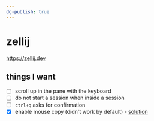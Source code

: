 ```yaml
---
dg-publish: true
---
```

# zellij

<https://zellij.dev>

## things I want

- [ ] scroll up in the pane with the keyboard
- [ ] do not start a session when inside a session
- [ ] `ctrl+q` asks for confirmation
- [x] enable mouse copy (didn't work by default) - [solution](https://zellij.dev/documentation/faq.html#copy--paste-isnt-working-how-can-i-fix-this)